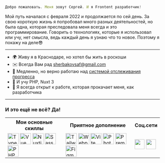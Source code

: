 ```js
Добро пожаловать. Меня зовут Сергей. И я Frontent разработчик!
```

<img align="right" alt="" src="https://github-readme-stats.vercel.app/api/top-langs/?username=sherbakovsaf&layout=compact&langs_count=4"/>
<p align="left" margin>Мой путь началася с февраля 2022 и продолжается по сей день. За свою короткую жизнь я попробовал много разных деятельностей, но была одна, которая преследовала меня всегда и это программирование. Говорить о технологиях, которые я использовал или учу, нет смысла, ведь каждый день я узнаю что то новое. Поэтому я покажу на деле😎</p>
<hr/>

* 🌍  Живу я в Краснодаре, но хотел бы жить в роскоши
* ✉️  Всегда Вам рад [sherbakovsaf@gmail.com](mailto:sherbakovsaf@gmail.com)
* 🚀  Медленно, но верно работаю над [cистемой отслеживания прогресса](http://github.com/SherbakovSAF/actors-system-47chromo)
* 🧠  И учу PHP, Nuxt 3
* 🤝  Я всегда открыт к работе, которая прокачает меня, как разработчика
  
<hr/>

<h3>И это ещё не всё? Да!</h3>

<table>
  <tr>
    <th>
    Мои основные скиллы
  </th>
  <th>
    Приятное дополнение
  </th>
  <th>
    Соц.сети
  </th>
  </tr>
  <tr>
    <td>
      <a href="https://www.typescriptlang.org/" target="_blank" rel="noreferrer"><img src="https://raw.githubusercontent.com/danielcranney/readme-generator/main/public/icons/skills/typescript-colored.svg" width="36" height="36" alt="TypeScript" /></a>
      <a href="https://vuejs.org/" target="_blank" rel="noreferrer"><img src="https://raw.githubusercontent.com/danielcranney/readme-generator/main/public/icons/skills/vuejs-colored.svg" width="36" height="36" alt="Vue" /></a>
      <a href="https://nuxtjs.org/" target="_blank" rel="noreferrer"><img src="https://raw.githubusercontent.com/danielcranney/readme-generator/main/public/icons/skills/nuxtjs-colored.svg" width="36" height="36" alt="Nuxtjs" /></a>
      <a href="https://sass-lang.com/" target="_blank" rel="noreferrer"><img src="https://raw.githubusercontent.com/danielcranney/readme-generator/main/public/icons/skills/sass-colored.svg" width="36" height="36" alt="Sass" /></a>
      <a href="https://www.php.net/" target="_blank" rel="noreferrer"><img src="https://raw.githubusercontent.com/danielcranney/readme-generator/main/public/icons/skills/php-colored.svg" width="36" height="36" alt="PHP" /></a>
    </td>
    <td>
      <a href="https://tailwindcss.com/" target="_blank" rel="noreferrer"><img src="https://raw.githubusercontent.com/danielcranney/readme-generator/main/public/icons/skills/tailwindcss-colored.svg" width="36" height="36" alt="TailwindCSS" /></a>
      <a href="https://webpack.js.org/" target="_blank" rel="noreferrer"><img src="https://raw.githubusercontent.com/danielcranney/readme-generator/main/public/icons/skills/webpack-colored.svg" width="36" height="36" alt="Webpack" /></a>
      <a href="https://vitejs.dev/" target="_blank" rel="noreferrer"><img src="https://raw.githubusercontent.com/danielcranney/readme-generator/main/public/icons/skills/vite-colored.svg" width="36" height="36" alt="Vite" /></a>
      <a href="https://www.adobe.com/uk/products/photoshop.html" target="_blank" rel="noreferrer"><img src="https://raw.githubusercontent.com/danielcranney/readme-generator/main/public/icons/skills/photoshop-colored.svg" width="36" height="36" alt="Photoshop" /></a>
      <a href="https://www.adobe.com/uk/products/premiere.html" target="_blank" rel="noreferrer"><img src="https://raw.githubusercontent.com/danielcranney/readme-generator/main/public/icons/skills/premierepro-colored.svg" width="36" height="36" alt="Premiere Pro" /></a>
    <a href="https://www.figma.com/" target="_blank" rel="noreferrer"><img src="https://raw.githubusercontent.com/danielcranney/readme-generator/main/public/icons/skills/figma-colored.svg" width="36" height="36" alt="Figma" />
    </td>
    <td>
      <p align="left"> <a href="https://discord.com/users/isherbakov" target="_blank" rel="noreferrer"><img src="https://raw.githubusercontent.com/danielcranney/readme-generator/main/public/icons/socials/discord.svg" width="32" height="32" /></a> <a href="https://www.github.com/sherbakovSAF" target="_blank" rel="noreferrer"><img src="https://raw.githubusercontent.com/danielcranney/readme-generator/main/public/icons/socials/github.svg" width="32" height="32" /></a></p>
    </td>
  </tr>
  
</table>







